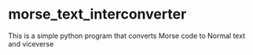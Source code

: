 # morse_text_interconverter
This is a simple python program that converts Morse code to Normal text and viceverse
